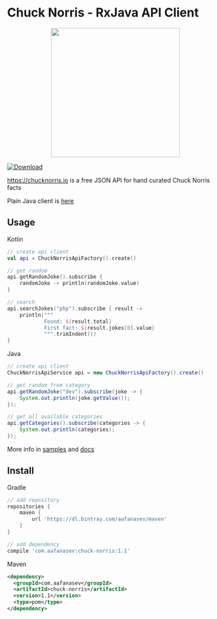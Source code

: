 # Chuck Norris - RxJava API Client

<p align="center">
    <img src="https://assets.chucknorris.host/img/chucknorris_logo_coloured_small@2x.png" width="300">
</p>

[ ![Download](https://api.bintray.com/packages/aafanasev/maven/chuck-norris/images/download.svg) ](https://bintray.com/aafanasev/maven/chuck-norris/_latestVersion)

https://chucknorris.io is a free JSON API for hand curated Chuck Norris facts

Plain Java client is [here](https://github.com/chucknorris-io/client-java)

## Usage

Kotlin

```kotlin
// create api client
val api = ChuckNorrisApiFactory().create()

// get random
api.getRandomJoke().subscribe { 
    randomJoke -> println(randomJoke.value) 
}

// search
api.searchJokes("php").subscribe { result ->
    println("""
            Found: ${result.total}
            First fact: ${result.jokes[0].value}
            """.trimIndent())
}
```

Java

```java
// create api client
ChuckNorrisApiService api = new ChuckNorrisApiFactory().create()

// get random from category
api.getRandomJoke("dev").subscribe(joke -> {
    System.out.println(joke.getValue());
});

// get all available categories
api.getCategories().subscribe(categories -> {
    System.out.println(categories);
});
```

More info in [samples](/sample/src/main/kotlin/com/aafanasev/chucknorrissample) and [docs](/docs/index.md)

## Install

Gradle

```groovy
// add repository
repositories {
    maven {
        url 'https://dl.bintray.com/aafanasev/maven'
    }
}

// add dependency
compile 'com.aafanasev:chuck-norris:1.1'
```

Maven

```xml
<dependency>
  <groupId>com.aafanasev</groupId>
  <artifactId>chuck-norris</artifactId>
  <version>1.1</version>
  <type>pom</type>
</dependency>
```